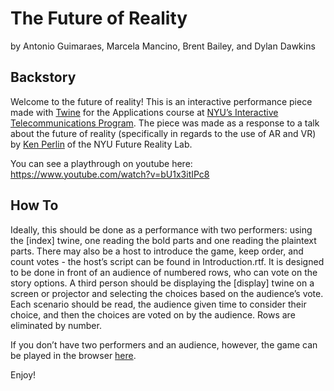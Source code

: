 # The Future of Reality
by Antonio Guimaraes, Marcela Mancino, Brent Bailey, and Dylan Dawkins
## Backstory
Welcome to the future of reality! This is an interactive performance piece made with [Twine](http://www.twinery.org) for the Applications course at [NYU’s Interactive Telecommunications Program](https://www.itp.nyu.edu). The piece was made as a response to a talk about the future of reality (specifically in regards to the use of AR and VR) by [Ken Perlin](https://www.mrl.nyu.edu/~perlin/) of the NYU Future Reality Lab.

You can see a playthrough on youtube here: https://www.youtube.com/watch?v=bU1x3itIPc8
## How To
Ideally, this should be done as a performance with two performers: using the [index] twine, one reading the bold parts and one reading the plaintext parts. There may also be a host to introduce the game, keep order, and count votes - the host’s script can be found in Introduction.rtf. It is designed to be done in front of an audience of numbered rows, who can vote on the story options. A third person should be displaying the [display] twine on a screen or projector and selecting the choices based on the audience’s vote. Each scenario should be read, the audience given time to consider their choice, and then the choices are voted on by the audience. Rows are eliminated by number.

If you don’t have two performers and an audience, however, the game can be played in the browser [here](https://brondle.github.io/futureofreality).

Enjoy!
